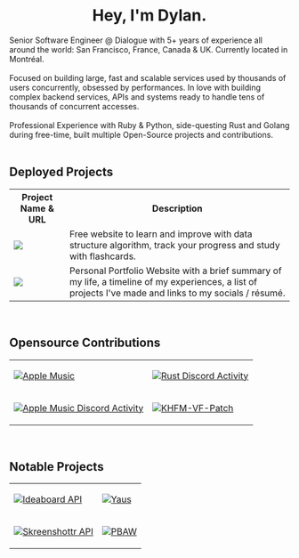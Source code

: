 <p align="center">
  <h1 align="center">Hey, I'm Dylan.</h1>
</p>
Senior Software Engineer @ Dialogue with 5+ years of experience all around the world: San Francisco, France, Canada & UK. Currently located in Montréal.
<br>
<br>
Focused on building large, fast and scalable services used by thousands of users concurrently, obsessed by performances. In love with building complex backend services, APIs and systems ready to handle tens of thousands of concurrent accesses.
<br>
<br>
Professional Experience with Ruby & Python, side-questing Rust and Golang during free-time, built multiple Open-Source projects and contributions.
<br />
<br />

<h2>Deployed Projects</h2>

<table>
<th>Project Name & URL</th>
<th>Description</th>
  <tr>
    <td><a href=https://learn-dsa.dev><img src=https://i.postimg.cc/NfxMMZPb/Arc-2025-09-05-01-01-44.png></img></a></td>
    <td>Free website to learn and improve with data structure algorithm, track your progress and study with flashcards.</td>
  </tr>
  <tr>
    <td><a href=https://dylanca.dev><img src=https://i.postimg.cc/wxLQjc8F/Arc-2025-09-05-01-15-04.png></img></a></td>
    <td>Personal Portfolio Website with a brief summary of my life, a timeline of my experiences, a list of projects I've made and links to my socials / résumé.</td>
  </tr>
</table>

<br />


<h2>Opensource Contributions</h2>

<table>
  <tr>
    <td>

[![Apple Music](https://github-readme-stats.vercel.app/api/pin/?username=dylanca&repo=apple-music)](https://github.com/dylanca/apple-music)

  </td>
    <td>

[![Rust Discord Activity](https://github-readme-stats.vercel.app/api/pin/?username=dylanca&repo=rust-discord-activity)](https://github.com/dylanca/rust-discord-activity)

  </td> 
</tr>
  <tr>
    <td>

[![Apple Music Discord Activity](https://github-readme-stats.vercel.app/api/pin/?username=dylanca&repo=apple-music-discord-activity)](https://github.com/dylanca/apple-music-discord-activity)

  </td>
    <td>

[![KHFM-VF-Patch](https://github-readme-stats.vercel.app/api/pin/?username=noxalus&repo=KHFM-VF-Patch)](https://github.com/noxalus/KHFM-VF-Patch)

  </td> 
</tr>
</table>

<br />


<h2>Notable Projects</h2>

<table>
  <tr>
    <td>

[![Ideaboard API](https://github-readme-stats.vercel.app/api/pin/?username=dylanca&repo=ideaboard_api)](https://github.com/dylanca/ideaboard_api)

  </td>
    <td>

[![Yaus](https://github-readme-stats.vercel.app/api/pin/?username=dylanca&repo=yaus)](https://github.com/dylanca/yaus)

  </td> 
</tr>
  <tr>
    <td>

[![Skreenshottr API](https://github-readme-stats.vercel.app/api/pin/?username=dylanca&repo=skreenshottr-api)](https://github.com/dylanca/skreenshottr-api)

  </td>
    <td>

[![PBAW](https://github-readme-stats.vercel.app/api/pin/?username=dylanca&repo=pbaw)](https://github.com/dylanca/pbaw)

  </td> 
</tr>
</table>


